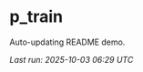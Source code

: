 # p_train

Auto-updating README demo.

<!--START_SECTION:status-->
_Last run: 2025-10-03 06:29 UTC_
<!--END_SECTION:status-->







































































































































































































































































































































































































































































































































































































































































































































































































































































































































































































































